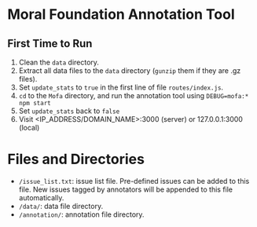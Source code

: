 # Moral Foundation Annotation Tool

## First Time to Run
1. Clean the `data` directory.
2. Extract all data files to the `data` directory (`gunzip` them if they are .gz files).
3. Set `update_stats` to `true` in the first line of file `routes/index.js`.
4. `cd` to the `Mofa` directory, and run the annotation tool using `DEBUG=mofa:* npm start `
5. Set `update_stats` back to `false`
6. Visit \<IP_ADDRESS/DOMAIN_NAME\>:3000 (server) or 127.0.0.1:3000 (local)

# Files and Directories
- `/issue_list.txt`: issue list file. Pre-defined issues can be added to this file. New issues tagged by annotators will be appended to this file automatically.
- `/data/`: data file directory.
- `/annotation/`: annotation file directory.

